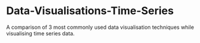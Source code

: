 # Data-Visualisations-Time-Series

A comparison of 3 most commonly used data visualisation techniques while visualising time series data.
